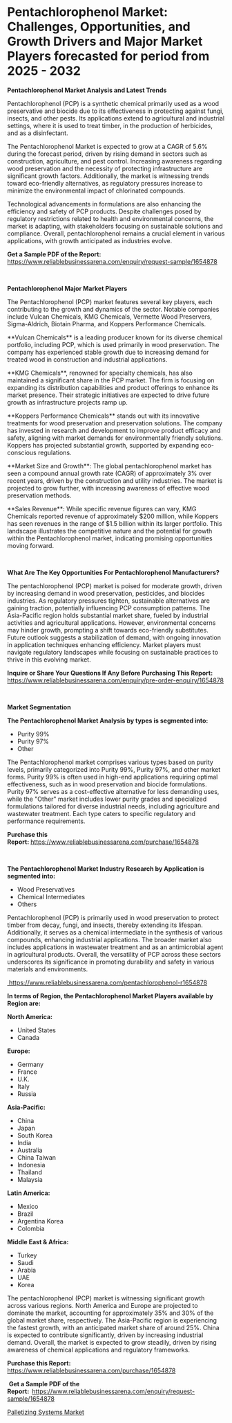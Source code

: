 <p><h1>Pentachlorophenol Market: Challenges, Opportunities, and Growth Drivers and Major Market Players forecasted for period from 2025 - 2032</h1></p><p><strong>Pentachlorophenol Market Analysis and Latest Trends</strong></p>
<p><p>Pentachlorophenol (PCP) is a synthetic chemical primarily used as a wood preservative and biocide due to its effectiveness in protecting against fungi, insects, and other pests. Its applications extend to agricultural and industrial settings, where it is used to treat timber, in the production of herbicides, and as a disinfectant. </p><p>The Pentachlorophenol Market is expected to grow at a CAGR of 5.6% during the forecast period, driven by rising demand in sectors such as construction, agriculture, and pest control. Increasing awareness regarding wood preservation and the necessity of protecting infrastructure are significant growth factors. Additionally, the market is witnessing trends toward eco-friendly alternatives, as regulatory pressures increase to minimize the environmental impact of chlorinated compounds. </p><p>Technological advancements in formulations are also enhancing the efficiency and safety of PCP products. Despite challenges posed by regulatory restrictions related to health and environmental concerns, the market is adapting, with stakeholders focusing on sustainable solutions and compliance. Overall, pentachlorophenol remains a crucial element in various applications, with growth anticipated as industries evolve.</p></p>
<p><strong>Get a Sample PDF of the Report:&nbsp;</strong> <a href="https://www.reliablebusinessarena.com/enquiry/request-sample/1654878?utm_campaign=2483&utm_medium=2&utm_source=Github&utm_content=ia&utm_term=06032025&utm_id=pentachlorophenol">https://www.reliablebusinessarena.com/enquiry/request-sample/1654878</a></p>
<p>&nbsp;</p>
<p><strong>Pentachlorophenol Major Market Players</strong></p>
<p><p>The Pentachlorophenol (PCP) market features several key players, each contributing to the growth and dynamics of the sector. Notable companies include Vulcan Chemicals, KMG Chemicals, Vermette Wood Preservers, Sigma-Aldrich, Biotain Pharma, and Koppers Performance Chemicals.</p><p>**Vulcan Chemicals** is a leading producer known for its diverse chemical portfolio, including PCP, which is used primarily in wood preservation. The company has experienced stable growth due to increasing demand for treated wood in construction and industrial applications. </p><p>**KMG Chemicals**, renowned for specialty chemicals, has also maintained a significant share in the PCP market. The firm is focusing on expanding its distribution capabilities and product offerings to enhance its market presence. Their strategic initiatives are expected to drive future growth as infrastructure projects ramp up.</p><p>**Koppers Performance Chemicals** stands out with its innovative treatments for wood preservation and preservation solutions. The company has invested in research and development to improve product efficacy and safety, aligning with market demands for environmentally friendly solutions. Koppers has projected substantial growth, supported by expanding eco-conscious regulations.</p><p>**Market Size and Growth**: The global pentachlorophenol market has seen a compound annual growth rate (CAGR) of approximately 3% over recent years, driven by the construction and utility industries. The market is projected to grow further, with increasing awareness of effective wood preservation methods.</p><p>**Sales Revenue**: While specific revenue figures can vary, KMG Chemicals reported revenue of approximately $200 million, while Koppers has seen revenues in the range of $1.5 billion within its larger portfolio. This landscape illustrates the competitive nature and the potential for growth within the Pentachlorophenol market, indicating promising opportunities moving forward.</p></p>
<p>&nbsp;</p>
<p><strong>What Are The Key Opportunities For Pentachlorophenol Manufacturers?</strong></p>
<p><p>The pentachlorophenol (PCP) market is poised for moderate growth, driven by increasing demand in wood preservation, pesticides, and biocides industries. As regulatory pressures tighten, sustainable alternatives are gaining traction, potentially influencing PCP consumption patterns. The Asia-Pacific region holds substantial market share, fueled by industrial activities and agricultural applications. However, environmental concerns may hinder growth, prompting a shift towards eco-friendly substitutes. Future outlook suggests a stabilization of demand, with ongoing innovation in application techniques enhancing efficiency. Market players must navigate regulatory landscapes while focusing on sustainable practices to thrive in this evolving market.</p></p>
<p><strong>Inquire or Share Your Questions If Any Before Purchasing This Report:</strong> <a href="https://www.reliablebusinessarena.com/enquiry/pre-order-enquiry/1654878?utm_campaign=2483&utm_medium=2&utm_source=Github&utm_content=ia&utm_term=06032025&utm_id=pentachlorophenol">https://www.reliablebusinessarena.com/enquiry/pre-order-enquiry/1654878</a></p>
<p>&nbsp;</p>
<p><strong>Market Segmentation</strong></p>
<p><strong>The Pentachlorophenol Market Analysis by types is segmented into:</strong></p>
<p><ul><li>Purity 99%</li><li>Purity 97%</li><li>Other</li></ul></p>
<p><p>The Pentachlorophenol market comprises various types based on purity levels, primarily categorized into Purity 99%, Purity 97%, and other market forms. Purity 99% is often used in high-end applications requiring optimal effectiveness, such as in wood preservation and biocide formulations. Purity 97% serves as a cost-effective alternative for less demanding uses, while the "Other" market includes lower purity grades and specialized formulations tailored for diverse industrial needs, including agriculture and wastewater treatment. Each type caters to specific regulatory and performance requirements.</p></p>
<p><strong>Purchase this Report:&nbsp;</strong><a href="https://www.reliablebusinessarena.com/purchase/1654878?utm_campaign=2483&utm_medium=2&utm_source=Github&utm_content=ia&utm_term=06032025&utm_id=pentachlorophenol">https://www.reliablebusinessarena.com/purchase/1654878</a></p>
<p>&nbsp;</p>
<p><strong>The Pentachlorophenol Market Industry Research by Application is segmented into:</strong></p>
<p><ul><li>Wood Preservatives</li><li>Chemical Intermediates</li><li>Others</li></ul></p>
<p><p>Pentachlorophenol (PCP) is primarily used in wood preservation to protect timber from decay, fungi, and insects, thereby extending its lifespan. Additionally, it serves as a chemical intermediate in the synthesis of various compounds, enhancing industrial applications. The broader market also includes applications in wastewater treatment and as an antimicrobial agent in agricultural products. Overall, the versatility of PCP across these sectors underscores its significance in promoting durability and safety in various materials and environments.</p></p>
<p><a href="https://www.reliablebusinessarena.com/pentachlorophenol-r1654878?utm_campaign=2483&utm_medium=2&utm_source=Github&utm_content=ia&utm_term=06032025&utm_id=pentachlorophenol">&nbsp;https://www.reliablebusinessarena.com/pentachlorophenol-r1654878</a></p>
<p><strong>In terms of Region, the Pentachlorophenol Market Players available by Region are:</strong></p>
<p>
    <p> <strong> North America: </strong>
        <ul>
            <li>United States</li>
            <li>Canada</li>
        </ul>
        </p> 
    <p> <strong> Europe: </strong>
        <ul>
            <li>Germany</li>
            <li>France</li>
            <li>U.K.</li>
            <li>Italy</li>
            <li>Russia</li>
        </ul>
        </p> 
    <p> <strong> Asia-Pacific: </strong>
        <ul>
            <li>China</li>
            <li>Japan</li>
            <li>South Korea</li>
            <li>India</li>
            <li>Australia</li>
            <li>China Taiwan</li>
            <li>Indonesia</li>
            <li>Thailand</li>
            <li>Malaysia</li>
        </ul>
        </p> 
    <p> <strong> Latin America: </strong>
        <ul>
            <li>Mexico</li>
            <li>Brazil</li>
            <li>Argentina Korea</li>
            <li>Colombia</li>
        </ul>
        </p> 
    <p> <strong> Middle East & Africa: </strong>
        <ul>
            <li>Turkey</li>
            <li>Saudi</li>
            <li>Arabia</li>
            <li>UAE</li>
            <li>Korea</li>
        </ul>
    </p>
    </p>
<p><p>The pentachlorophenol (PCP) market is witnessing significant growth across various regions. North America and Europe are projected to dominate the market, accounting for approximately 35% and 30% of the global market share, respectively. The Asia-Pacific region is experiencing the fastest growth, with an anticipated market share of around 25%. China is expected to contribute significantly, driven by increasing industrial demand. Overall, the market is expected to grow steadily, driven by rising awareness of chemical applications and regulatory frameworks.</p></p>
<p><strong>Purchase this Report: </strong><a href="https://www.reliablebusinessarena.com/purchase/1654878?utm_campaign=2483&utm_medium=2&utm_source=Github&utm_content=ia&utm_term=06032025&utm_id=pentachlorophenol">https://www.reliablebusinessarena.com/purchase/1654878</a></p>
<p>&nbsp;<strong>Get a Sample PDF of the Report:&nbsp;&nbsp;</strong><a href="https://www.reliablebusinessarena.com/enquiry/request-sample/1654878?utm_campaign=2483&utm_medium=2&utm_source=Github&utm_content=ia&utm_term=06032025&utm_id=pentachlorophenol">https://www.reliablebusinessarena.com/enquiry/request-sample/1654878</a></p>
<p><strong></strong></p>
<p><p><a href="https://github.com/DixieGrimes/Market-Research-Report-List-1/blob/main/palletizing-systems-market.md?utm_campaign=2483&utm_medium=2&utm_source=Github&utm_content=ia&utm_term=06032025&utm_id=pentachlorophenol">Palletizing Systems Market</a></p></p>